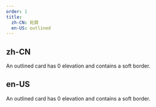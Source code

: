 ```yaml
---
order: 1
title:
  zh-CN: 轮廓
  en-US: outlined
---
```


## zh-CN

An outlined card has 0 elevation and contains a soft border.

## en-US

An outlined card has 0 elevation and contains a soft border.